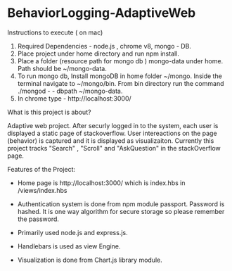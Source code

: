 # BehaviorLogging-AdaptiveWeb


Instructions to execute ( on mac)

1.	Required Dependencies - node.js , chrome v8, mongo - DB. 
2.	Place project under home directory and run npm install.
3.	Place a folder (resource path for mongo db ) mongo-data under home. 
	Path should be ~/mongo-data.
4.	To run mongo db, Install mongoDB in home folder ~/mongo. 
	Inside the terminal navigate to ~/mongo/bin.  From bin directory run the command  		
	./mongod - - dbpath ~/mongo-data.
5.	In chrome type - http://localhost:3000/



What is this project is about?

Adaptive web project. After securly logged in to the system, each user is displayed a static page of stackoverflow. User intereactions on the page (behavior) is captured and it is displayed as visualizaiton. Currently this project tracks "Search" , "Scroll" and "AskQuestion" in the stackOverflow page. 



Features of the Project: 

*	Home page is http://localhost:3000/ which is index.hbs in /views/index.hbs

*	Authentication system is done from npm module passport. Password is hashed. It is one way algorithm  	 for secure storage so please remember the password. 

*	Primarily used node.js and express.js. 

*	Handlebars is used as view Engine.  

*	Visualization is done from Chart.js library module. 
